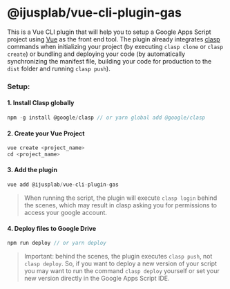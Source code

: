 # @ijusplab/vue-cli-plugin-gas

This is a Vue CLI plugin that will help you to setup a Google Apps Script project using [Vue](https://vuejs.org/) as the front end tool. The plugin already integrates [clasp](https://github.com/google/clasp/) commands when initializing your project (by executing `clasp clone` or `clasp create`) or bundling and deploying your code (by automatically synchronizing the manifest file, building your code for production to the `dist` folder and running `clasp push`).

### Setup:

#### 1. Install Clasp globally

```javascript
npm -g install @google/clasp // or yarn global add @google/clasp
```

#### 2. Create your Vue Project

```javascript
vue create <project_name>
cd <project_name>
```

#### 3. Add the plugin

```javascript
vue add @ijusplab/vue-cli-plugin-gas
```
> When running the script, the plugin will execute `clasp login` behind the
  scenes, which may result in clasp asking you for permissions to access 
  your google account. 

#### 4. Deploy files to Google Drive

```javascript
npm run deploy // or yarn deploy
```
> Important: behind the scenes, the plugin executes `clasp push`, not 
  `clasp deploy`. So, if you want to deploy a new version of your
  script you may want to run the command `clasp deploy` yourself or
  set your new version directly in the Google Apps Script IDE.   
